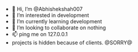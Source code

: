- 👋 Hi, I’m @Abhishekshah007
- 👀 I’m interested in development
- 🌱 I’m currently learning development
- 💞️ I’m looking to collaborate on nothing
- 📫 ping me on 127.0.0.1
- projects is hidden because of clients. @SORRY@

<!---
Abhishekshah007/Abhishekshah007 is a ✨ special ✨ repository because its `README.md` (this file) appears on your GitHub profile.
You can click the Preview link to take a look at your changes.
--->
